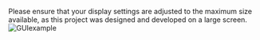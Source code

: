 Please ensure that your display settings are adjusted to the maximum size available, as this project was designed and developed on a large screen.
![GUIexample](https://user-images.githubusercontent.com/37476565/229667913-6aaf26cf-4852-4271-acde-3dbe1acb1a86.png)
